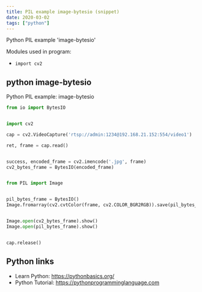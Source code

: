 ```yaml
---
title: PIL example image-bytesio (snippet)
date: 2020-03-02
tags: ["python"]
---
```

Python PIL example 'image-bytesio'


Modules used in program: 
* `import cv2`

## python image-bytesio

Python PIL example: image-bytesio

```python
from io import BytesIO


import cv2

cap = cv2.VideoCapture('rtsp://admin:1234@192.168.21.152:554/video1')

ret, frame = cap.read()


success, encoded_frame = cv2.imencode('.jpg', frame)
cv2_bytes_frame = BytesIO(encoded_frame)


from PIL import Image


pil_bytes_frame = BytesIO()
Image.fromarray(cv2.cvtColor(frame, cv2.COLOR_BGR2RGB)).save(pil_bytes_frame, 'jpeg')


Image.open(cv2_bytes_frame).show()
Image.open(pil_bytes_frame).show()


cap.release()


```

## Python links

- Learn Python: https://pythonbasics.org/
- Python Tutorial: https://pythonprogramminglanguage.com
